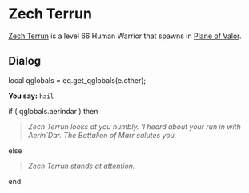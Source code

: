 # Zech Terrun



[Zech Terrun](/npc/208067) is a level 66 Human Warrior that spawns in [Plane of Valor](/zone/208).



## Dialog


local qglobals = eq.get_qglobals(e.other);


**You say:** `hail`



if ( qglobals.aerindar ) then



>*Zech Terrun looks at you humbly. 'I heard about your run in with Aerin\`Dar. The Battalion of Marr salutes you.*


else



>*Zech Terrun stands at attention.*

end
